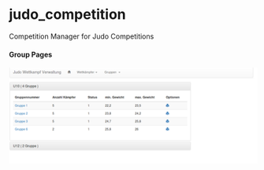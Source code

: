 # judo_competition
Competition Manager for Judo Competitions

#### Group Pages ####

![View Groups](https://github.com/florian25686/judo_competition/blob/gh-pages/images/AnsichtGruppen.png)
